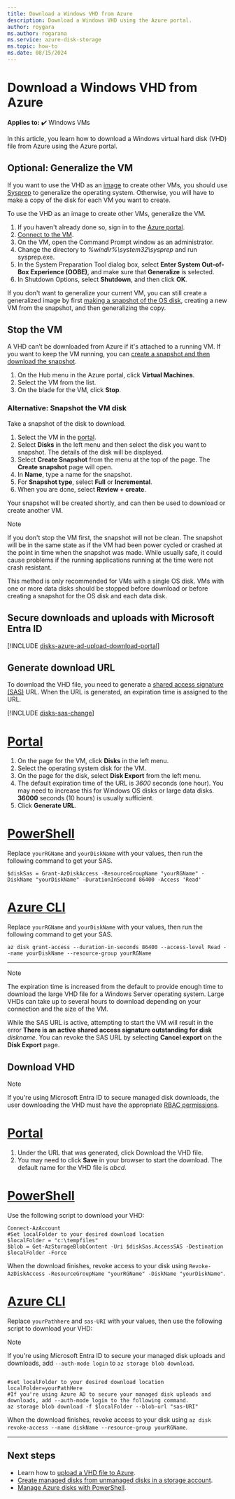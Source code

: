 ```yaml
---
title: Download a Windows VHD from Azure
description: Download a Windows VHD using the Azure portal.
author: roygara
ms.author: rogarana
ms.service: azure-disk-storage
ms.topic: how-to
ms.date: 08/15/2024
---
```


# Download a Windows VHD from Azure

**Applies to:** :heavy_check_mark: Windows VMs 

In this article, you learn how to download a Windows virtual hard disk (VHD) file from Azure using the Azure portal.

## Optional: Generalize the VM

If you want to use the VHD as an [image](tutorial-custom-images.md) to create other VMs, you should use [Sysprep](/windows-hardware/manufacture/desktop/sysprep--generalize--a-windows-installation) to generalize the operating system. Otherwise, you will have to make a copy of the disk for each VM you want to create.

To use the VHD as an image to create other VMs, generalize the VM.

1. If you haven't already done so, sign in to the [Azure portal](https://portal.azure.com/).
2. [Connect to the VM](connect-logon.md). 
3. On the VM, open the Command Prompt window as an administrator.
4. Change the directory to *%windir%\system32\sysprep* and run sysprep.exe.
5. In the System Preparation Tool dialog box, select **Enter System Out-of-Box Experience (OOBE)**, and make sure that **Generalize** is selected.
6. In Shutdown Options, select **Shutdown**, and then click **OK**. 

If you don't want to generalize your current VM, you can still create a generalized image by first [making a snapshot of the OS disk](#alternative-snapshot-the-vm-disk), creating a new VM from the snapshot, and then generalizing the copy.

## Stop the VM

A VHD can’t be downloaded from Azure if it's attached to a running VM. If you want to keep the VM running, you can [create a snapshot and then download the snapshot](#alternative-snapshot-the-vm-disk).

1. On the Hub menu in the Azure portal, click **Virtual Machines**.
1. Select the VM from the list.
1. On the blade for the VM, click **Stop**.

### Alternative: Snapshot the VM disk

Take a snapshot of the disk to download.

1. Select the VM in the [portal](https://portal.azure.com).
2. Select **Disks** in the left menu and then select the disk you want to snapshot. The details of the disk will be displayed.  
3. Select **Create Snapshot** from the menu at the top of the page. The **Create snapshot** page will open.
4. In **Name**, type a name for the snapshot. 
5. For **Snapshot type**, select **Full** or **Incremental**.
6. When you are done, select **Review + create**.

Your snapshot will be created shortly, and can then be used to download or create another VM.

> [!NOTE]
> If you don't stop the VM first, the snapshot will not be clean. The snapshot will be in the same state as if the VM had been power cycled or crashed at the point in time when the snapshot was made.  While usually safe, it could cause problems if the running applications running at the time were not crash resistant.
>  
> This method is only recommended for VMs with a single OS disk. VMs with one or more data disks should be stopped before download or before creating a snapshot for the OS disk and each data disk.


<a name='secure-downloads-and-uploads-with-azure-ad'></a>

## Secure downloads and uploads with Microsoft Entra ID

[!INCLUDE [disks-azure-ad-upload-download-portal](../../../includes/disks-azure-ad-upload-download-portal.md)]

## Generate download URL

To download the VHD file, you need to generate a [shared access signature (SAS)](../../storage/common/storage-sas-overview.md?toc=/azure/virtual-machines/windows/toc.json) URL. When the URL is generated, an expiration time is assigned to the URL.

[!INCLUDE [disks-sas-change](../includes/disks-sas-change.md)]

# [Portal](#tab/azure-portal)

1. On the page for the VM, click **Disks** in the left menu.
1. Select the operating system disk for the VM.
1. On the page for the disk, select **Disk Export** from the left menu.
1. The default expiration time of the URL is *3600* seconds (one hour). You may need to increase this for Windows OS disks or large data disks. **36000** seconds (10 hours) is usually sufficient.
1. Click **Generate URL**.

# [PowerShell](#tab/azure-powershell)

Replace `yourRGName` and `yourDiskName` with your values, then run the following command to get your SAS.

```azurepowershell
$diskSas = Grant-AzDiskAccess -ResourceGroupName "yourRGName" -DiskName "yourDiskName" -DurationInSecond 86400 -Access 'Read'
```

# [Azure CLI](#tab/azure-cli)

Replace `yourRGName` and `yourDiskName` with your values, then run the following command to get your SAS.

```azurecli
az disk grant-access --duration-in-seconds 86400 --access-level Read --name yourDiskName --resource-group yourRGName
```

---


> [!NOTE]
> The expiration time is increased from the default to provide enough time to download the large VHD file for a Windows Server operating system. Large VHDs can take up to several hours to download depending on your connection and the size of the VM.
>
> While the SAS URL is active, attempting to start the VM will result in the error **There is an active shared access signature outstanding for disk** *diskname*. You can revoke the SAS URL by selecting **Cancel export** on the **Disk Export** page.  

## Download VHD

> [!NOTE]
> If you're using Microsoft Entra ID to secure managed disk downloads, the user downloading the VHD must have the appropriate [RBAC permissions](#assign-rbac-role).

# [Portal](#tab/azure-portal)

1. Under the URL that was generated, click Download the VHD file.
1. You may need to click **Save** in your browser to start the download. The default name for the VHD file is *abcd*.

# [PowerShell](#tab/azure-powershell)

Use the following script to download your VHD:

```azurepowershell
Connect-AzAccount
#Set localFolder to your desired download location
$localFolder = "c:\tempfiles"
$blob = Get-AzStorageBlobContent -Uri $diskSas.AccessSAS -Destination $localFolder -Force 
```

When the download finishes, revoke access to your disk using `Revoke-AzDiskAccess -ResourceGroupName "yourRGName" -DiskName "yourDiskName"`.

# [Azure CLI](#tab/azure-cli)

Replace `yourPathhere` and `sas-URI` with your values, then use the following script to download your VHD:

> [!NOTE]
> If you're using Microsoft Entra ID to secure your managed disk uploads and downloads, add `--auth-mode login` to `az storage blob download`.

```azurecli

#set localFolder to your desired download location
localFolder=yourPathHere
#If you're using Azure AD to secure your managed disk uploads and downloads, add --auth-mode login to the following command.
az storage blob download -f $localFolder --blob-url "sas-URI"
```

When the download finishes, revoke access to your disk using `az disk revoke-access --name diskName --resource-group yourRGName`.

---

## Next steps

- Learn how to [upload a VHD file to Azure](upload-generalized-managed.md). 
- [Create managed disks from unmanaged disks in a storage account](attach-disk-ps.md).
- [Manage Azure disks with PowerShell](tutorial-manage-data-disk.md).
